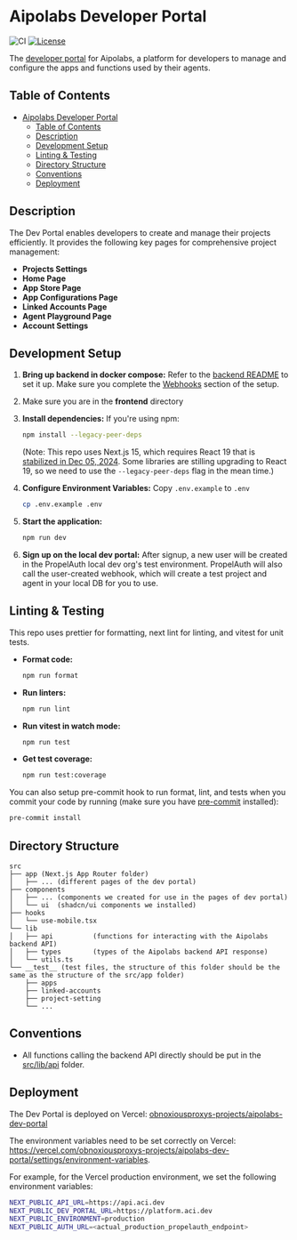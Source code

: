 # Aipolabs Developer Portal

![CI](https://github.com/aipotheosis-labs/aci/actions/workflows/devportal.yml/badge.svg)
[![License](https://img.shields.io/badge/License-Apache_2.0-blue.svg)](https://opensource.org/licenses/Apache-2.0)

The [developer portal](https://platform.aci.dev/) for Aipolabs, a platform for developers to manage and configure the apps and functions used by their agents.

## Table of Contents

- [Aipolabs Developer Portal](#aipolabs-developer-portal)
  - [Table of Contents](#table-of-contents)
  - [Description](#description)
  - [Development Setup](#development-setup)
  - [Linting \& Testing](#linting--testing)
  - [Directory Structure](#directory-structure)
  - [Conventions](#conventions)
  - [Deployment](#deployment)

## Description

The Dev Portal enables developers to create and manage their projects efficiently. It provides the following key pages for comprehensive project management:

- **Projects Settings**
- **Home Page**
- **App Store Page**
- **App Configurations Page**
- **Linked Accounts Page**
- **Agent Playground Page**
- **Account Settings**

## Development Setup

1. **Bring up backend in docker compose:**
   Refer to the [backend README](../backend/README.md) to set it up. Make sure you
   complete the [Webhooks](../backend/README.md#webhooks-for-local-end-to-end-development-with-frontend) section of the setup.

1. Make sure you are in the **frontend** directory

1. **Install dependencies:**
   If you're using npm:

   ```bash
   npm install --legacy-peer-deps
   ```

   (Note: This repo uses Next.js 15, which requires React 19 that is
   [stabilized in Dec 05, 2024](https://react.dev/blog/2024/12/05/react-19).
   Some libraries are stilling upgrading to React 19, so we need to use the
   `--legacy-peer-deps` flag in the mean time.)

1. **Configure Environment Variables:** Copy `.env.example` to `.env`

   ```bash
   cp .env.example .env
   ```

1. **Start the application:**

   ```bash
   npm run dev
   ```

1. **Sign up on the local dev portal:**
   After signup, a new user will be created in the PropelAuth local dev org's test
   environment. PropelAuth will also call the user-created webhook, which will create a
   test project and agent in your local DB for you to use.

## Linting & Testing

This repo uses prettier for formatting, next lint for linting, and vitest for unit tests.

- **Format code:**

  ```bash
  npm run format
  ```

- **Run linters:**

  ```bash
  npm run lint
  ```

- **Run vitest in watch mode:**

  ```bash
  npm run test
  ```

- **Get test coverage:**

  ```bash
  npm run test:coverage
  ```

You can also setup pre-commit hook to run format, lint, and tests when you
commit your code by running (make sure you have [pre-commit](https://pre-commit.com/) installed):

```bash
pre-commit install
```

## Directory Structure

```text
src
├── app (Next.js App Router folder)
│   ├── ... (different pages of the dev portal)
├── components
│   ├── ... (components we created for use in the pages of dev portal)
│   └── ui  (shadcn/ui components we installed)
├── hooks
│   └── use-mobile.tsx
└── lib
│   ├── api          (functions for interacting with the Aipolabs backend API)
│   ├── types        (types of the Aipolabs backend API response)
│   └── utils.ts
└── __test__ (test files, the structure of this folder should be the same as the structure of the src/app folder)
    ├── apps
    ├── linked-accounts
    ├── project-setting
    └── ...
```

## Conventions

- All functions calling the backend API directly should be put in the [src/lib/api](./src/lib/api/) folder.

## Deployment

The Dev Portal is deployed on Vercel: [obnoxiousproxys-projects/aipolabs-dev-portal](https://vercel.com/obnoxiousproxys-projects/aipolabs-dev-portal)

The environment variables need to be set correctly on Vercel: <https://vercel.com/obnoxiousproxys-projects/aipolabs-dev-portal/settings/environment-variables>.

For example, for the Vercel production environment, we set the following environment variables:

```sh
NEXT_PUBLIC_API_URL=https://api.aci.dev
NEXT_PUBLIC_DEV_PORTAL_URL=https://platform.aci.dev
NEXT_PUBLIC_ENVIRONMENT=production
NEXT_PUBLIC_AUTH_URL=<actual_production_propelauth_endpoint>
```
